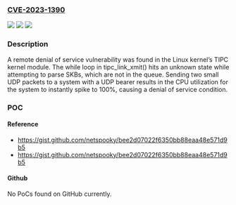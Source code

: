 ### [CVE-2023-1390](https://cve.mitre.org/cgi-bin/cvename.cgi?name=CVE-2023-1390)
![](https://img.shields.io/static/v1?label=Product&message=Linux%20kernel%20(TIPC%20kernel%20module)&color=blue)
![](https://img.shields.io/static/v1?label=Version&message=n%2Fa&color=blue)
![](https://img.shields.io/static/v1?label=Vulnerability&message=CWE-1050&color=brighgreen)

### Description

A remote denial of service vulnerability was found in the Linux kernel’s TIPC kernel module. The while loop in tipc_link_xmit() hits an unknown state while attempting to parse SKBs, which are not in the queue. Sending two small UDP packets to a system with a UDP bearer results in the CPU utilization for the system to instantly spike to 100%, causing a denial of service condition.

### POC

#### Reference
- https://gist.github.com/netspooky/bee2d07022f6350bb88eaa48e571d9b5
- https://gist.github.com/netspooky/bee2d07022f6350bb88eaa48e571d9b5

#### Github
No PoCs found on GitHub currently.

